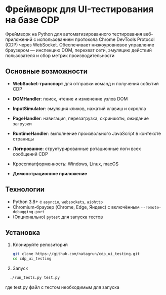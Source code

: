 # Фреймворк для UI-тестирования на базе CDP

Фреймворк на Python для автоматизированного 
тестирования веб-приложений с использованием 
протокола Chrome DevTools Protocol (CDP) через WebSocket.
Обеспечивает низкоуровневое управление
браузером — инспекцию DOM, перехват сети,
эмуляцию действий пользователя и сбор метрик 
производительности

## Основные возможности

- **WebSocket-транспорт** для отправки команд и получения событий CDP  
- **DOMHandler**: поиск, чтение и изменение узлов DOM  
- **InputSimulator**: эмуляция кликов, нажатий клавиш и скролла  
- **PageHandler**: навигация, перезагрузка, скриншоты, ожидание загрузки  
- **RuntimeHandler**: выполнение произвольного JavaScript в контексте страницы  
- **Логирование**: структурированные ротационные логи всех сообщений CDP  



- Кроссплатформенность: Windows, Linux, macOS  
- **Демонстрационное приложение** 

## Технологии

- Python 3.8+ с `asyncio`, `websockets`, `aiohttp`  
- Chromium-браузер (Chrome, Edge, Яндекс) с включённым `--remote-debugging-port`  
- (Опционально) `pytest` для запуска тестов

## Установка

1. Клонируйте репозиторий  
   ```bash
   git clone https://github.com/natagrun/cdp_ui_testing.git
   cd cdp_ui_testing
2. Запуск 
 ```bash
   ./run_tests.py test.py
```
где test.py файл с тестом необходимым для запуска
